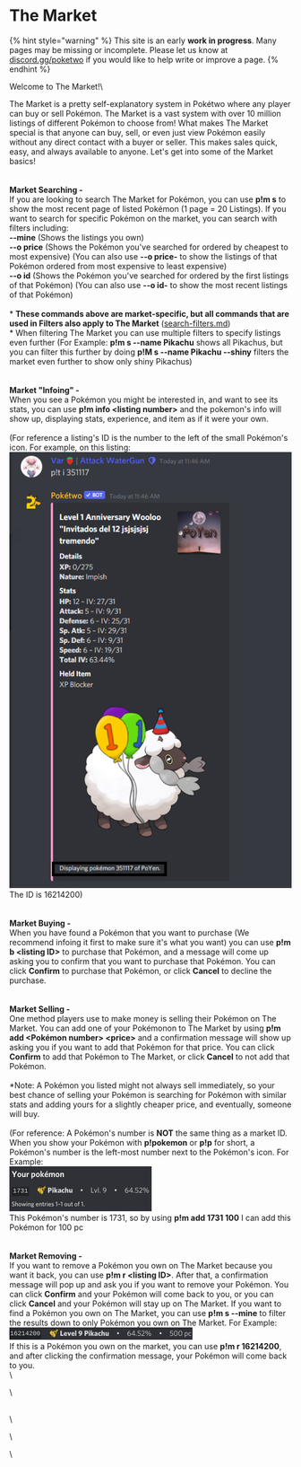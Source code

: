 # The Market

{% hint style="warning" %}
This site is an early **work in progress**. Many pages may be missing or incomplete. Please let us know at [discord.gg/poketwo](https://discord.gg/poketwo) if you would like to help write or improve a page.
{% endhint %}

Welcome to The Market!\


The Market is a pretty self-explanatory system in Pokétwo where any player can buy or sell Pokémon. The Market is a vast system with over 10 million listings of different Pokémon to choose from! What makes The Market special is that anyone can buy, sell, or even just view Pokémon easily without any direct contact with a buyer or seller. This makes sales quick, easy, and always available to anyone. Let's get into some of the Market basics!\
\
\
**Market Searching -** \
If you are looking to search The Market for Pokémon, you can use **p!m s** to show the most recent page of listed Pokémon (1 page = 20 Listings). If you want to search for specific Pokémon on the market, you can search with filters including:\
**--mine** (Shows the listings you own)\
**--o price** (Shows the Pokémon you've searched for ordered by cheapest to most expensive) (You can also use **--o price-** to show the listings of that Pokémon ordered from most expensive to least expensive)\
**--o id** (Shows the Pokémon you've searched for ordered by the first listings of that Pokémon) (You can also use **--o id-** to show the most recent listings of that Pokémon)\
\
\* **These commands above are market-specific, but all commands that are used in Filters also apply to The Market** ([search-filters.md](../intermediate-topics/search-filters.md "mention"))\
\* When filtering The Market you can use multiple filters to specify listings even further (For Example: **p!m s --name Pikachu** shows all Pikachus, but you can filter this further by doing **p!M s --name Pikachu --shiny** filters the market even further to show only shiny Pikachus)\
\
\
**Market "Infoing" -** \
When you see a Pokémon you might be interested in, and want to see its stats, you can use **p!m info \<listing number>** and the pokemon's info will show up, displaying stats, experience, and item as if it were your own.\
\
(For reference a listing's ID is the number to the left of the small Pokémon's icon. For example, on this listing:![](<../.gitbook/assets/image (23).png>)The ID is 16214200)\
\
\
**Market Buying -** \
When you have found a Pokémon that you want to purchase (We recommend infoing it first to make sure it's what you want) you can use **p!m b \<listing ID>** to purchase that Pokémon, and a message will come up asking you to confirm that you want to purchase that Pokémon. You can click **Confirm** to purchase that Pokémon, or click **Cancel** to decline the purchase.\
\
\
**Market Selling -** \
One method players use to make money is selling their Pokémon on The Market. You can add one of your Pokémonon to The Market by using **p!m add \<Pokémon number> \<price>** and a confirmation message will show up asking you if you want to add that Pokémon for that price. You can click **Confirm** to add that Pokémon to The Market, or click **Cancel** to not add that Pokémon. \
\
\*Note: A Pokémon you listed might not always sell immediately, so your best chance of selling your Pokémon is searching for Pokémon with similar stats and adding yours for a slightly cheaper price, and eventually, someone will buy.\
\
(For reference: A Pokémon's number is **NOT** the same thing as a market ID. When you show your Pokémon with **p!pokemon** or **p!p** for short, a Pokémon's number is the left-most number next to the Pokémon's icon. For Example:\
![](<../.gitbook/assets/image (12).png>)\
This Pokémon's number is 1731, so by using **p!m add 1731 100** I can add this Pokémon for 100 pc\
\
\
**Market Removing -** \
If you want to remove a Pokémon you own on The Market because you want it back, you can use **p!m r \<listing ID>**. After that, a confirmation message will pop up and ask you if you want to remove your Pokémon. You can click **Confirm** and your Pokémon will come back to you, or you can click **Cancel** and your Pokémon will stay up on The Market. If you want to find a Pokémon you own on The Market, you can use **p!m s --mine** to filter the results down to only Pokémon you own on The Market. For Example:![](<../.gitbook/assets/image (32).png>)\
If this is a Pokémon you own on the market, you can use **p!m r 16214200**, and after clicking the confirmation message, your Pokémon will come back to you.\
\


\


\
\


\




\






